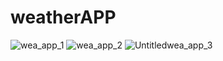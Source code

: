 # weatherAPP


![wea_app_1](https://user-images.githubusercontent.com/68971762/123125148-43fdaf00-d416-11eb-91dc-66925ad56cc8.png)
![wea_app_2](https://user-images.githubusercontent.com/68971762/123125176-495af980-d416-11eb-9ad6-3ea42031bfd0.png)
![Untitledwea_app_3](https://user-images.githubusercontent.com/68971762/123125184-4b24bd00-d416-11eb-94f9-76c96a392571.png)
